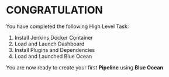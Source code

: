 # CONGRATULATION 
You have completed the following High Level Task: 
1. Install Jenkins Docker Container
2. Load and Launch Dashboard
3. Install Plugins and Dependencies
4. Load and Launched Blue Ocean

You are now ready to create your first **Pipeline** using **Blue Ocean**
